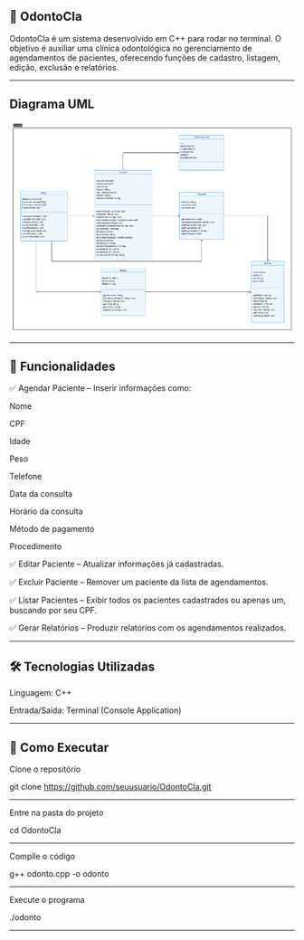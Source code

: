 ## 🦷 OdontoCIa

OdontoCIa é um sistema desenvolvido em C++ para rodar no terminal.
O objetivo é auxiliar uma clínica odontológica no gerenciamento de agendamentos de pacientes, oferecendo funções de cadastro, listagem, edição, exclusão e relatórios.

---
## Diagrama UML
![Diagrama UML](img/diagrama.png)

---

## 📌 Funcionalidades

✅ Agendar Paciente – Inserir informações como:

Nome

CPF

Idade

Peso

Telefone

Data da consulta

Horário da consulta

Método de pagamento

Procedimento

✅ Editar Paciente – Atualizar informações já cadastradas.

✅ Excluir Paciente – Remover um paciente da lista de agendamentos.

✅ Listar Pacientes – Exibir todos os pacientes cadastrados ou apenas um, buscando por seu CPF.

✅ Gerar Relatórios – Produzir relatórios com os agendamentos realizados.

---

## 🛠️ Tecnologias Utilizadas

Linguagem: C++

Entrada/Saída: Terminal (Console Application)

---

## 🚀 Como Executar

Clone o repositório

git clone https://github.com/seuusuario/OdontoCIa.git

--- 

Entre na pasta do projeto

cd OdontoCIa

---

Compile o código

g++ odonto.cpp -o odonto

---

Execute o programa

./odonto

---
